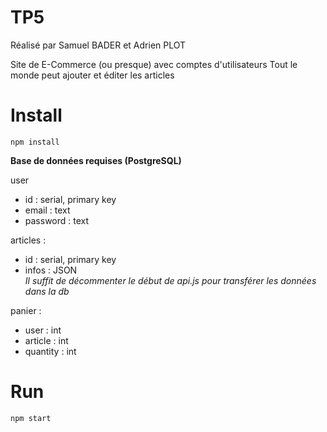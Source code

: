 # TP5

Réalisé par Samuel BADER et Adrien PLOT

Site de E-Commerce (ou presque) avec comptes d'utilisateurs
Tout le monde peut ajouter et éditer les articles


# Install

`npm install`

**Base de données requises (PostgreSQL)**

user
 - id : serial, primary key
 - email : text
 - password : text
 
articles : 
 - id : serial, primary key
 - infos : JSON<br>
 _Il suffit de décommenter le début de api.js pour transférer les données dans la db_
 
panier : 
 - user : int
 - article : int
 - quantity : int


# Run

`npm start`
#

